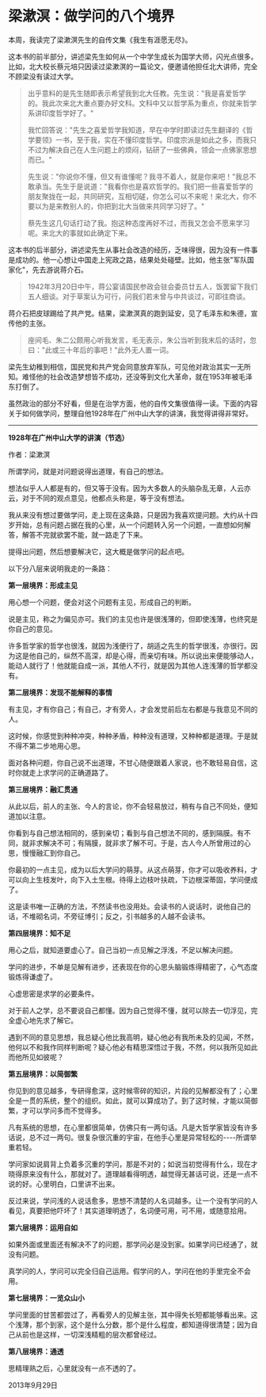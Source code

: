 # 梁漱溟：做学问的八个境界

本周，我读完了梁漱溟先生的自传文集《我生有涯愿无尽》。

这本书的前半部分，讲述梁先生如何从一个中学生成长为国学大师，闪光点很多。比如，北大校长蔡元培只因读过梁漱溟的一篇论文，便邀请他担任北大讲师，完全不顾梁没有读过大学。

> 出乎意料的是先生随即表示希望我到北大任教。先生说："我是喜爱哲学的。我此次来北大重点要办好文科。文科中又以哲学系为重点，你就来哲学系讲印度哲学好了。"
> 
> 我忙回答说："先生之喜爱哲学我知道，早在中学时即读过先生翻译的《哲学要领》一书，至于我，实在不懂印度哲学。印度宗派是如此之多，而我只不过为解决自己在人生问题上的烦闷，钻研了一些佛典，领会一点佛家思想而已。"
> 
> 先生说："你说你不懂，但又有谁懂呢？我寻不着人，就是你来吧！"我总不敢承当。先生于是说道："我看你也是喜欢哲学的。我们把一些喜爱哲学的朋友聚拢在一起，共同研究，互相切磋，你怎么可以不来呢！来北大，你不要以为是来教别人的，你把到北大当做来共同学习好了。"
> 
> 蔡先生这几句话打动了我。抱这种态度再好不过，而我又怎会不愿来学习呢。来北大的事就如此确定下来。

这本书的后半部分，讲述梁先生从事社会改造的经历，乏味得很，因为没有一件事是成功的。他一心想让中国走上宪政之路，结果处处碰壁。比如，他主张"军队国家化"，先去游说蒋介石。

> 1942年3月20日中午，蒋公宴请国民参政会驻会委员廿五人，饭罢留下我们五人细谈。对于草案认为可行，问我们若未曾与中共谈过，可即往商谈。

蒋介石把皮球踢给了共产党。结果，梁漱溟真的跑到延安，见了毛泽东和朱德，宣传他的主张。

> 座间毛、朱二公颇用心听我发言，毛无表示，朱公当听到我末后的话时，忽曰："此或三十年后的事吧！"此外无人置一词。

梁先生幼稚到相信，国民党和共产党会同意放弃军队，可见他对政治其实一无所知。难怪他的社会改造梦想皆不成功，还没等到文化大革命，就在1953年被毛泽东打倒了。

虽然政治的部分不好看，但是在治学方面，他的自传文集很值得一读。下面的内容关于如何做学问，整理自他1928年在广州中山大学的讲演，我觉得讲得非常好。

---

**1928年在广州中山大学的讲演（节选）**

作者：梁漱溟

所谓学问，就是对问题说得出道理，有自己的想法。

想法似乎人人都是有的，但又等于没有。因为大多数人的头脑杂乱无章，人云亦云，对于不同的观点意见，他都点头称是，等于没有想法。

我从来没有想过要做学问，走上现在这条路，只是因为我喜欢提问题。大约从十四岁开始，总有问题占据在我的心里，从一个问题转入另一个问题，一直想如何解答，解答不完就欲罢不能，就一路走了下来。

提得出问题，然后想要解决它，这大概是做学问的起点吧。

以下分八层来说明我走的一条路：

**第一层境界：形成主见**

用心想一个问题，便会对这个问题有主见，形成自己的判断。

说是主见，称之为偏见亦可。我们的主见也许是很浅薄的，但即使浅薄，也终究是你自己的意见。

许多哲学家的哲学也很浅，就因为浅便行了，胡适之先生的哲学很浅，亦很行。因为这是他自己的，纵然不高深，却是心得，而亲切有味。所以说出来便能够动人，能动人就行了！他就能自成一派，其他人不行，就是因为其他人连浅薄的哲学都没有。

**第二层境界：发现不能解释的事情**

有主见，才有你自己；有自己，才有旁人，才会发觉前后左右都是与我意见不同的人。

这时候，你感觉到种种冲突，种种矛盾，种种没有道理，又种种都是道理。于是就不得不第二步地用心思。

面对各种问题，你自己说不出道理，不甘心随便跟着人家说，也不敢轻易自信，这时你就走上求学问的正确道路了。

**第三层境界：融汇贯通**

从此以后，前人的主张、今人的言论，你不会轻易放过，稍有与自己不同处，便知道加以注意。

你看到与自己想法相同的，感到亲切；看到与自己想法不同的，感到隔膜。有不同，就非求解决不可；有隔膜，就非求了解不可。于是，古人今人所曾用过的心思，慢慢融汇到你自己。

你最初的一点主见，成为以后大学问的萌芽。从这点萌芽，你才可以吸收养料，才可以向上生枝发叶，向下入土生根。待得上边枝叶扶疏，下边根深蒂固，学问便成了。

这是读书唯一正确的方法，不然读书也没用处。会读书的人说话时，说他自己的话，不堆砌名词，不旁征博引；反之，引书越多的人越不会读书。

**第四层境界：知不足**

用心之后，就知道要虚心了。自己当初一点见解之浮浅，不足以解决问题。

学问的进步，不单是见解有进步，还表现在你的心思头脑锻炼得精密了，心气态度锻炼得谦虚了。

心虚思密是求学的必要条件。

对于前人之学，总不要说自己都懂。因为自己觉得不懂，就可以除去一切浮见，完全虚心地先求了解它。

遇到不同的意见思想，我总疑心他比我高明，疑心他必有我所未及的见闻，不然，他何以不和我作同样判断呢？疑心他必有精思深悟过于我，不然，何以我所见如此而他所见如彼呢？

**第五层境界：以简御繁**

你见到的意见越多，专研得愈深，这时候零碎的知识，片段的见解都没有了；心里全是一贯的系统，整个的组织。如此，就可以算成功了。到了这时候，才能以简御繁，才可以学问多而不觉得多。

凡有系统的思想，在心里都很简单，仿佛只有一两句话。凡是大哲学家皆没有许多话说，总不过一两句。很复杂很沉重的宇宙，在他手心里是异常轻松的----所谓举重若轻。

学问家如说肩背上负着多沉重的学问，那是不对的；如说当初觉得有什么，现在才晓得原来没有什么，那就对了。道理越看得明透，越觉得无甚话可说，还是一点不说的好。心里明白，口里讲不出来。

反过来说，学问浅的人说话愈多，思想不清楚的人名词越多。让一个没有学问的人看见，真要把他吓坏了！其实道理明透了，名词便可用，可不用，或随意拾用。

**第六层境界：运用自如**

如果外面或里面还有解决不了的问题，那学问必是没到家。如果学问已经通了，就没有问题。

真学问的人，学问可以完全归自己运用。假学问的人，学问在他的手里完全不会用。

**第七层境界：一览众山小**

学问里面的甘苦都尝过了，再看旁人的见解主张，其中得失长短都能够看出来。这个浅薄，那个到家，这个是什么分数，那个是什么程度，都知道得很清楚；因为自己从前也是这样，一切深浅精粗的层次都曾经过。

**第八层境界：通透**

思精理熟之后，心里就没有一点不透的了。

2013年9月29日
